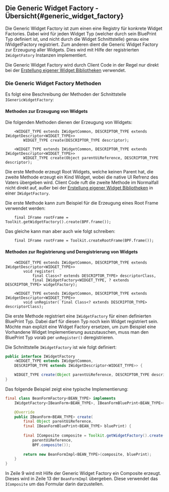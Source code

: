## Die Generic Widget Factory - Übersicht{#generic_widget_factory}

Die Generic Widget Factory ist zum einen eine Registry für konkrete Widget Factories. Dabei wird für jeden Widget Typ (welcher durch sein BluePrint Typ definiert ist, und nicht durch die Widget Schnittstelle) genau eine IWidgetFactory registriert. Zum anderen dient die Generic Widget Factory zur Erzeugung aller Widgets. Dies wird mit Hilfe der registrierten `IWidgetFatory` Instanzen implementiert. 

Die Generic Widget Factory wird durch Client Code in der Regel nur direkt bei der [Erstellung eigener Widget Bibliotheken](#custom_widget_libraries) verwendet.  


### Die Generic Widget Factory Methoden

Es folgt eine Beschreibung der Methoden der Schnittstelle `IGenericWidgetFactory`:


#### Methoden zur Erzeugung von Widgets

Die folgenden Methoden dienen der Erzeugung von Widgets:

~~~
    <WIDGET_TYPE extends IWidgetCommon, DESCRIPTOR_TYPE extends IWidgetDescriptor<WIDGET_TYPE>> 
		WIDGET_TYPE create(DESCRIPTOR_TYPE descriptor);

    <WIDGET_TYPE extends IWidgetCommon, DESCRIPTOR_TYPE extends IWidgetDescriptor<WIDGET_TYPE>> 
		WIDGET_TYPE create(Object parentUiReference, DESCRIPTOR_TYPE descriptor);
~~~

Die erste Methode erzeugt Root Widgets, welche keinen Parent hat, die zweite Methode erzeugt ein Kind Widget, wobei die native UI Refrenz des Vaters übergeben wird. Client Code ruft die zweite Methode im Normalfall nicht direkt auf, außer bei der [Erstellung eigener Widget Bibliotheken](#custom_widget_libraries) in einer `IWidgetFactory`.


Die erste Methode kann zum Beispiel für die Erzeugung eines Root Frame verwendet werden:

~~~
	final IFrame rootFrame = Toolkit.getWidgetFactory().create(BPF.frame());
~~~

Das gleiche kann man aber auch wie folgt schreiben:

~~~
	final IFrame rootFrame = Toolkit.createRootFrame(BPF.frame());
~~~

#### Methoden zur Registrierung und Deregistrierung von Widgets

~~~
    <WIDGET_TYPE extends IWidgetCommon, DESCRIPTOR_TYPE extends IWidgetDescriptor<WIDGET_TYPE>> 
		void register(
			final Class<? extends DESCRIPTOR_TYPE> descriptorClass,
			final IWidgetFactory<WIDGET_TYPE, ? extends DESCRIPTOR_TYPE> widgetFactory);

    <WIDGET_TYPE extends IWidgetCommon, DESCRIPTOR_TYPE extends IWidgetDescriptor<WIDGET_TYPE>> 
		void unRegister( final Class<? extends DESCRIPTOR_TYPE> descriptorClass);
~~~

Die erste Methode registriert eine `IWidgetFactory` für einen definierten BluePrint Typ. Dabei darf für diesen Typ noch kein Widget registriert sein. Möchte man explizit eine Widget Factory ersetzen, um zum Beispiel eine Vorhandene Widget Implementierung auszutauschen, muss man den BluePrint Typ vorab per `unRegister()` deregistrieren.

Die Schnittstelle `IWidgetFactory` ist wie folgt definiert:

~~~{.java .numberLines startFrom="1"}
public interface IWidgetFactory
	<WIDGET_TYPE extends IWidgetCommon,
	DESCRIPTOR_TYPE extends IWidgetDescriptor<WIDGET_TYPE>> {

    WIDGET_TYPE create(Object parentUiReference, DESCRIPTOR_TYPE descriptor);
}
~~~

Das folgende Beispiel zeigt eine typische Implementierung:

~~~{.java .numberLines startFrom="1"}
final class BeanFormFactory<BEAN_TYPE> implements 
	IWidgetFactory<IBeanForm<BEAN_TYPE>, IBeanFormBluePrint<BEAN_TYPE>> {

	@Override
	public IBeanForm<BEAN_TYPE> create(
		final Object parentUiReference, 
		final IBeanFormBluePrint<BEAN_TYPE> bluePrint) {
		
		final IComposite composite = Toolkit.getWidgetFactory().create(
			parentUiReference, 
			BPF.composite());
		
		return new BeanFormImpl<BEAN_TYPE>(composite, bluePrint);
	}
}
~~~

In Zeile 9 wird mit Hilfe der Generic Widget Factory ein Composite erzeugt. Dieses wird in Zeile 13 der `BeanFormImpl` übergeben. Diese verwendet das `IComposite` um das Formular darin darzustellen.

